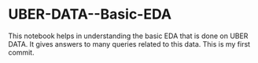 # UBER-DATA--Basic-EDA
This notebook helps in understanding the basic EDA that is done on UBER DATA. It gives answers to many queries related to this data. This is my first commit.
